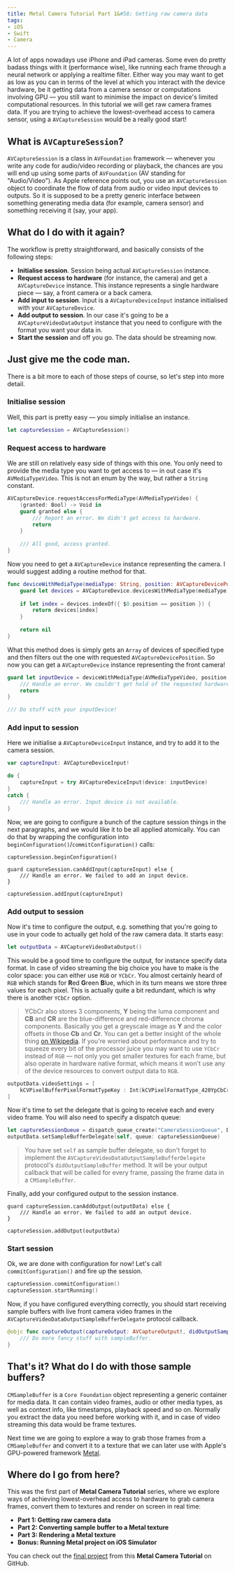 ```yaml
---
title: Metal Camera Tutorial Part 1&#58; Getting raw camera data
tags:
- iOS
- Swift
- Camera
---
```

A lot of apps nowadays use iPhone and iPad cameras. Some even do pretty badass things with it (performance wise), like running each frame through a neural network or applying a realtime filter. Either way you may want to get as low as you can in terms of the level at which you interact with the device  hardware, be it getting data from a camera sensor or computations involving GPU — you still want to minimise the impact on device's limited computational resources.<!--more--> In this tutorial we will get raw camera frames data. If you are trying to achieve the lowest-overhead access to camera sensor, using a `AVCaptureSession` would be a really good start!

## What is `AVCaptureSession`?

`AVCaptureSession` is a class in `AVFoundation` framework — whenever you write any code for audio/video recording or playback, the chances are you will end up using some parts of `AVFoundation` (AV standing for "Audio/Video"). As Apple reference points out, you use an `AVCaptureSession` object to coordinate the flow of data from audio or video input devices to outputs. So it is supposed to be a pretty generic interface between something generating media data (for example, camera sensor) and something receiving it (say, your app).

## What do I do with it again?

The workflow is pretty straightforward, and basically consists of the following steps:

* **Initialise session**. Session being actual `AVCaptureSession` instance.
* **Request access to hardware** (for instance, the camera) and get a `AVCaptureDevice` instance. This instance represents a single hardware piece — say, a front camera or a back camera.
* **Add input to session**. Input is a `AVCaptureDeviceInput` instance initialised with your `AVCaptureDevice`.
* **Add output to session**. In our case it's going to be a `AVCaptureVideoDataOutput` instance that you need to configure with the format you want your data in.
* **Start the session** and off you go. The data should be streaming now.

## Just give me the code man.

There is a bit more to each of those steps of course, so let's step into more detail.

### Initialise session

Well, this part is pretty easy — you simply initialise an instance.

```swift
let captureSession = AVCaptureSession()
```

### Request access to hardware

We are still on relatively easy side of things with this one. You only need to provide the media type you want to get access to — in out case it's `AVMediaTypeVideo`. This is not an enum by the way, but rather a `String` constant.

```swift
AVCaptureDevice.requestAccessForMediaType(AVMediaTypeVideo) {
    (granted: Bool) -> Void in
    guard granted else {
        /// Report an error. We didn't get access to hardware.
        return
    }
	
    /// All good, access granted.
}
```

Now you need to get a `AVCaptureDevice` instance representing the camera. I would suggest adding a routine method for that.

```swift
func deviceWithMediaType(mediaType: String, position: AVCaptureDevicePosition) -> AVCaptureDevice? {
    guard let devices = AVCaptureDevice.devicesWithMediaType(mediaType) as? [AVCaptureDevice] else { return nil }
    
    if let index = devices.indexOf({ $0.position == position }) {
        return devices[index]
    }
    
    return nil
}
```

What this method does is simply gets an `Array` of devices of specified type and then filters out the one with requested `AVCaptureDevicePosition`. So now you can get a `AVCaptureDevice` instance representing the front camera!

```swift
guard let inputDevice = deviceWithMediaType(AVMediaTypeVideo, position: .Front) else { 
	/// Handle an error. We couldn't get hold of the requested hardware.
	return 
}

/// Do stuff with your inputDevice!
```

### Add input to session

Here we initialise a `AVCaptureDeviceInput` instance, and try to add it to the camera session.

```swift
var captureInput: AVCaptureDeviceInput!

do {
    captureInput = try AVCaptureDeviceInput(device: inputDevice)
}
catch {
    /// Handle an error. Input device is not available.
}
```

Now, we are going to configure a bunch of the capture session things in the next paragraphs, and we would like it to be all applied atomically. You can do that by wrapping the configuration into `beginConfiguration()`/`commitConfiguration()` calls:

```
captureSession.beginConfiguration()

guard captureSession.canAddInput(captureInput) else {
    /// Handle an error. We failed to add an input device.
}

captureSession.addInput(captureInput)
```

### Add output to session

Now it's time to configure the output, e.g. something that you're going to use in your code to actually get hold of the raw camera data. It starts easy:


```swift
let outputData = AVCaptureVideoDataOutput()
```

This would be a good time to configure the output, for instance specify data format. In case of video streaming the big choice you have to make is the color space: you can either use `RGB` or `YCbCr`. You almost certainly heard of `RGB` which stands for **R**ed **G**reen **B**lue, which in its turn means we store three values for each pixel. This is actually quite a bit redundant, which is why there is another `YCbCr` option. 

> YCbCr also stores 3 components, **Y** being the luma component and **CB** and **CR** are the blue-difference and red-difference chroma components. Basically you get a greyscale image as **Y** and the color offsets in those **Cb** and **Cr**. You can get a better insight of the whole thing <a target="_blank" href="https://en.wikipedia.org/wiki/YCbCr">on Wikipedia</a>. 
If you're worried about performance and try to squeeze every bit of the processor juice you may want to use `YCbCr` instead of `RGB` — not only you get smaller textures for each frame, but also operate in hardware native format, which means it won't use any of the device resources to convert output data to `RGB`.

```swift
outputData.videoSettings = [
    kCVPixelBufferPixelFormatTypeKey : Int(kCVPixelFormatType_420YpCbCr8BiPlanarVideoRange)
]
```

Now it's time to set the delegate that is going to receive each and every video frame. You will also need to specify a dispatch queue:

```swift
let captureSessionQueue = dispatch_queue_create("CameraSessionQueue", DISPATCH_QUEUE_SERIAL)
outputData.setSampleBufferDelegate(self, queue: captureSessionQueue)
```

> You have set `self` as sample buffer delegate, so don't forget to implement the `AVCaptureVideoDataOutputSampleBufferDelegate` protocol's `didOutputSampleBuffer` method. It will be your output callback that will be called for every frame, passing the frame data in a `CMSampleBuffer`.

Finally, add your configured output to the session instance.

```
guard captureSession.canAddOutput(outputData) else {
    /// Handle an error. We failed to add an output device.
}

captureSession.addOutput(outputData)
```

### Start session

Ok, we are done with configuration for now! Let's call `commitConfiguration()` and fire up the session.

```swift
captureSession.commitConfiguration()
captureSession.startRunning()
```
Now, if you have configured everything correctly, you should start receiving sample buffers with live front camera video frames in the `AVCaptureVideoDataOutputSampleBufferDelegate` protocol callback. 


```swift
@objc func captureOutput(captureOutput: AVCaptureOutput!, didOutputSampleBuffer sampleBuffer: CMSampleBuffer!, fromConnection connection: AVCaptureConnection!) {
	/// Do more fancy stuff with sampleBuffer.
}
```

## That's it? What do I do with those sample buffers?

`CMSampleBuffer` is a `Core Foundation` object representing a generic container for media data. It can contain video frames, audio or other media types, as well as context info, like timestamps, playback speed and so on. Normally you extract the data you need before working with it, and in case of video streaming this data would be frame textures. 

Next time we are going to explore a way to grab those frames from a `CMSampleBuffer` and convert it to a texture that we can later use with Apple's GPU-powered framework <a target="_blank" href="https://developer.apple.com/metal/">Metal</a>.

## Where do I go from here?

This was the first part of **Metal Camera Tutorial** series, where we explore ways of achieving lowest-overhead access to hardware to grab camera frames, convert them to textures and render on screen in real time:

* **Part 1: Getting raw camera data**
* **Part 2: Converting sample buffer to a Metal texture**
* **Part 3: Rendering a Metal texture**
* **Bonus: Running Metal project on iOS Simulator**

You can check out the <a target="_blank" href="https://github.com/navoshta/MetalRenderCamera">final project</a> from this **Metal Camera Tutorial** on GitHub.


